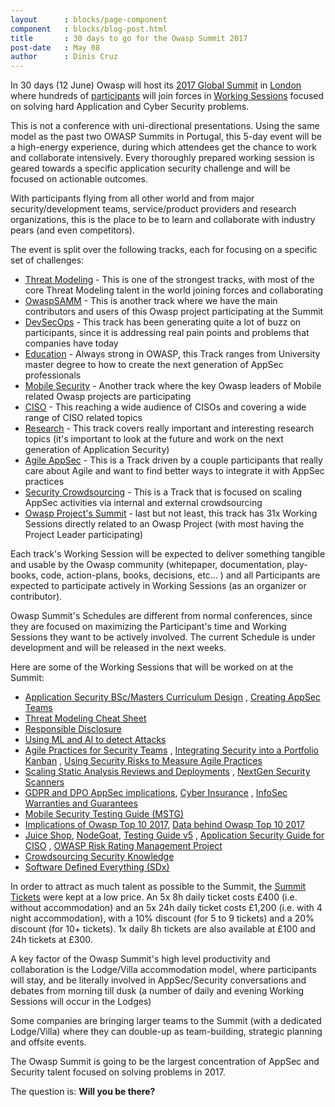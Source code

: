 ```yaml
---
layout      : blocks/page-component
component   : blocks/blog-post.html
title       : 30 days to go for the Owasp Summit 2017
post-date   : May 08
author      : Dinis Cruz
---
```


In 30 days (12 June) Owasp will host its [2017 Global Summit](http://owaspsummit.org) in [London](owaspsummit.org/website/venue.html) where hundreds of [participants](http://owaspsummit.org/website/participants.html) will join forces in [Working Sessions](owaspsummit.org/website/working-sessions.html) focused on solving hard Application and Cyber Security problems.

This is not a conference with uni-directional presentations. Using the same model as the past two OWASP Summits in Portugal, this 5-day event will be a high-energy experience, during which attendees get the chance to work and collaborate intensively. Every thoroughly prepared working session is geared towards a specific application security challenge and will be focused on actionable outcomes.

With participants flying from all other world and from major security/development teams, service/product providers and research organizations, this is the place to be to learn and collaborate with industry pears (and even competitors).

The event is split over the following tracks, each for focusing on a specific set of challenges:

  - [Threat Modeling](/Working-Sessions/Threat-Model/) - This is one of the strongest tracks, with most of the core Threat Modeling talent in the world joining forces and collaborating
  - [OwaspSAMM](/Working-Sessions/OwaspSAMM/) - This is another track where we have the main contributors and users of this Owasp project participating at the Summit
  - [DevSecOps](/Working-Sessions/DevSecOps/) - This track has been generating quite a lot of buzz on participants, since it is addressing real pain points and problems that companies have today
  - [Education](/Working-Sessions/DevSecOps/) - Always strong in OWASP, this Track ranges from University master degree to how to create the next generation of AppSec professionals
 - [Mobile Security](http://localhost:9000/Working-Sessions/Mobile-Security/) - Another track where the key Owasp leaders of Mobile related Owasp projects are participating
  - [CISO](/Working-Sessions/Education/) - This reaching a wide audience of CISOs and covering a wide range of CISO related topics
  - [Research](/Working-Sessions/Research/) - This track covers really important and interesting research topics (it's important to look at the future and work on the next generation of Application Security)
  - [Agile AppSec](/Working-Sessions/Agile-AppSec/) - This is a Track driven by a couple participants that really care about Agile and want to find better ways to integrate it with AppSec practices
  - [Security Crowdsourcing](/Working-Sessions/Security-Crowdsourcing/) - This is a Track that is focused on scaling AppSec activities via internal and external crowdsourcing    
  - [Owasp Project's Summit](/Working-Sessions/Project-Summit/) - last but not least, this track has 31x Working Sessions directly related to an Owasp Project (with most having the Project Leader participating)

Each track's Working Session will be expected to deliver something tangible and usable by the Owasp community (whitepaper, documentation, play-books, code, action-plans, books, decisions, etc... ) and all Participants are expected to participate actively in Working Sessions (as an organizer or contributor).

Owasp Summit's Schedules are different from normal conferences, since they are focused on maximizing the Participant's time and Working Sessions they want to be actively involved. The current Schedule is under development and will be released in the next weeks.

Here are some of the Working Sessions that will be worked on at the Summit:

  - [Application Security BSc/Masters Curriculum Design](/Working-Sessions/Education/AppSec-BSc-Masters-Curriculum-Design.html) , [Creating AppSec Teams](/Working-Sessions/Education/Creating-AppSec-Teams.html)
  - [Threat Modeling Cheat Sheet](Working-Sessions/Threat-Model/Threat-Modeling-Cheat-Sheet.html)
  - [Responsible Disclosure](/Working-Sessions/Security-Crowdsourcing/Responsible-disclosure.html)
  - [Using ML and AI to detect Attacks](http://localhost:9000/Working-Sessions/Research/Using-ML-and-AI-to-detect-attacks.html)
  - [Agile Practices for Security Teams](/Working-Sessions/Agile-AppSec/Agile-Practices-for-Security-Teams.html) , [Integrating Security into a Portfolio Kanban](/Working-Sessions/Agile-AppSec/Integrating-Security-into-a-Portfolio-Kanban.html) , [Using Security Risks to Measure Agile Practices](/Working-Sessions/Agile-AppSec/Using-Security-Risks-to-Measure-Agile-Practices.html)
  - [Scaling Static Analysis Reviews and Deployments](/Working-Sessions/Tools/Scaling-Static-Analysis-Reviews-and-Deployments.html) , [NextGen Security Scanners](/Working-Sessions/Tools/NextGen-SecurityScanners.html)
  - [GDPR and DPO AppSec implications](/Working-Sessions/CISO/), [Cyber Insurance](/Working-Sessions/CISO/) , [InfoSec Warranties and Guarantees](/Working-Sessions/CISO/InfoSec-Warranties-and-Guarantees.html)
  - [Mobile Security Testing Guide (MSTG)](/Working-Sessions/Mobile-Security/MSTG.html)
  - [Implications of Owasp Top 10 2017](/Working-Sessions/Owasp-Top-10-2017), [Data behind Owasp Top 10 2017](/Working-Sessions/Owasp-Top-10-2017/Data-behind-OWASP-Top-10-2017.html)
  - [Juice Shop](/Working-Sessions/Project-Summit/Juice-Shop.html), [NodeGoat](/Working-Sessions/Project-Summit/NodeGoat.html), [Testing Guide v5](/Working-Sessions/Project-Summit/Testing-Guide-v5.html) , [Application Security Guide for CISO](/Working-Sessions/CISO/Application-Security-Guide-for-CISO.html) , [OWASP Risk Rating Management Project](/Working-Sessions/Project-Summit/Risk-Rating-Management.html)
  - [Crowdsourcing Security Knowledge](/Working-Sessions/Security-Crowdsourcing/Crowdsourcing-Security-Knowledge.html)
  - [Software Defined Everything (SDx)](/Working-Sessions/Education/Software-Defined-Everything-(SDx).html)


In order to attract as much talent as possible to the Summit, the [Summit Tickets](/website/buy-ticket.html) were kept at a low price. An 5x 8h daily ticket costs £400 (i.e. without accommodation) and an 5x 24h daily ticket costs £1,200 (i.e. with 4 night accommodation), with a 10% discount (for 5 to 9 tickets) and a 20% discount (for 10+ tickets). 1x daily 8h tickets are also available at £100 and 24h tickets at £300.

A key factor of the Owasp Summit's high level productivity and collaboration is the Lodge/Villa accommodation model, where participants will stay, and be literally involved in AppSec/Security conversations and debates from morning till dusk (a number of daily and evening Working Sessions will occur in the Lodges)

Some companies are bringing larger teams to the Summit (with a dedicated Lodge/Villa) where they can double-up as team-building, strategic planning and offsite events.

The Owasp Summit is going to be the largest concentration of AppSec and Security talent focused on solving problems in 2017.

The question is: **Will you be there?**
